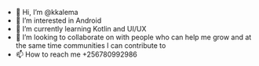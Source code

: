 - 👋 Hi, I’m @kkalema
- 👀 I’m interested in Android
- 🌱 I’m currently learning Kotlin and UI/UX
- 💞️ I’m looking to collaborate on with people who can help me grow and at the same time communities I can contribute to
- 📫 How to reach me  +256780992986

<!---
kkalema/kkalema is a ✨ special ✨ repository because its `README.md` (this file) appears on your GitHub profile.
You can click the Preview link to take a look at your changes.
--->

